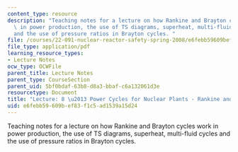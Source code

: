 ```yaml
---
content_type: resource
description: "Teaching notes for a lecture on how Rankine and Brayton cycles work\
  \ in power production, the use of TS diagrams, superheat, multi-fluid cycles\r\n\
  and the use of pressure ratios in Brayton cycles. "
file: /courses/22-091-nuclear-reactor-safety-spring-2008/e6febb59609bef83f1c5ad1539a15d24_MIT22_091S08_lec08note.pdf
file_type: application/pdf
learning_resource_types:
- Lecture Notes
ocw_type: OCWFile
parent_title: Lecture Notes
parent_type: CourseSection
parent_uid: 5bf0bdaf-63b8-d8a3-bbaf-c6a132061d3e
resourcetype: Document
title: "Lecture: 8 \u2013 Power Cycles for Nuclear Plants - Rankine and Brayton Cycles"
uid: e6febb59-609b-ef83-f1c5-ad1539a15d24
---
```

Teaching notes for a lecture on how Rankine and Brayton cycles work in power production, the use of TS diagrams, superheat, multi-fluid cycles
and the use of pressure ratios in Brayton cycles. 

